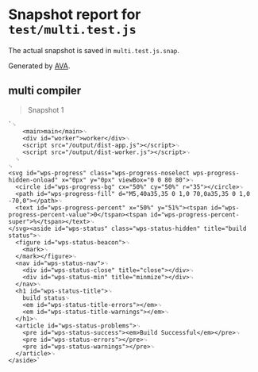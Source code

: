 # Snapshot report for `test/multi.test.js`

The actual snapshot is saved in `multi.test.js.snap`.

Generated by [AVA](https://ava.li).

## multi compiler

> Snapshot 1

    `␊
        <main>main</main>␊
        <div id="worker">worker</div>␊
        <script src="/output/dist-app.js"></script>␊
        <script src="/output/dist-worker.js"></script>␊
      ␊
    ␊
    <svg id="wps-progress" class="wps-progress-noselect wps-progress-hidden-onload" x="0px" y="0px" viewBox="0 0 80 80">␊
      <circle id="wps-progress-bg" cx="50%" cy="50%" r="35"></circle>␊
      <path id="wps-progress-fill" d="M5,40a35,35 0 1,0 70,0a35,35 0 1,0 -70,0"></path>␊
      <text id="wps-progress-percent" x="50%" y="51%"><tspan id="wps-progress-percent-value">0</tspan><tspan id="wps-progress-percent-super">%</tspan></text>␊
    </svg><aside id="wps-status" class="wps-status-hidden" title="build status">␊
      <figure id="wps-status-beacon">␊
        <mark>␊
      </mark></figure>␊
      <nav id="wps-status-nav">␊
        <div id="wps-status-close" title="close"></div>␊
        <div id="wps-status-min" title="minmize"></div>␊
      </nav>␊
      <h1 id="wps-status-title">␊
        build status␊
        <em id="wps-status-title-errors"></em>␊
        <em id="wps-status-title-warnings"></em>␊
      </h1>␊
      <article id="wps-status-problems">␊
        <pre id="wps-status-success"><em>Build Successful</em></pre>␊
        <pre id="wps-status-errors"></pre>␊
        <pre id="wps-status-warnings"></pre>␊
      </article>␊
    </aside>`
